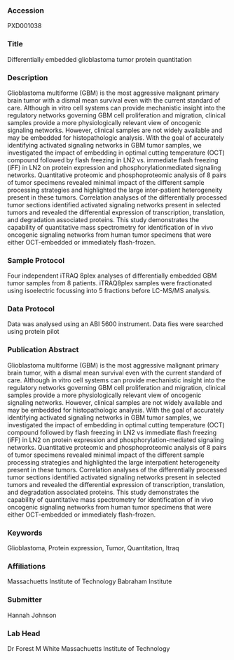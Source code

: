 ### Accession
PXD001038

### Title
Differentially embedded glioblastoma tumor protein quantitation

### Description
Glioblastoma multiforme (GBM) is the most aggressive malignant primary brain tumor with a dismal mean survival even with the current standard of care. Although in vitro cell systems can provide mechanistic insight into the regulatory networks governing GBM cell proliferation and migration, clinical samples provide a more physiologically relevant view of oncogenic signaling networks. However, clinical samples are not widely available and may be embedded for histopathologic analysis. With the goal of accurately identifying activated signaling networks in GBM tumor samples, we investigated the impact of embedding in optimal cutting temperature (OCT) compound followed by flash freezing in LN2 vs. immediate flash freezing (iFF) in LN2 on protein expression and phosphorylationmediated signaling networks. Quantitative proteomic and phosphoproteomic analysis of 8 pairs of tumor specimens revealed minimal impact of the different sample processing strategies and highlighted the large inter-patient heterogeneity present in these tumors. Correlation analyses of the differentially processed tumor sections identified activated signaling networks present in selected tumors and revealed the differential expression of transcription, translation, and degradation associated proteins. This study demonstrates the capability of quantitative mass spectrometry for identification of in vivo oncogenic signaling networks from human tumor specimens that were either OCT-embedded or immediately flash-frozen.

### Sample Protocol
Four independent iTRAQ 8plex analyses of differentially embedded GBM tumor samples from 8 patients. iTRAQ8plex samples were fractionated using isoelectric focussing into 5 fractions before LC-MS/MS analysis.

### Data Protocol
Data was analysed using an ABI 5600 instrument. Data fies were searched using protein pilot

### Publication Abstract
Glioblastoma multiforme (GBM) is the most aggressive malignant primary brain tumor, with a dismal mean survival even with the current standard of care. Although in vitro cell systems can provide mechanistic insight into the regulatory networks governing GBM cell proliferation and migration, clinical samples provide a more physiologically relevant view of oncogenic signaling networks. However, clinical samples are not widely available and may be embedded for histopathologic analysis. With the goal of accurately identifying activated signaling networks in GBM tumor samples, we investigated the impact of embedding in optimal cutting temperature (OCT) compound followed by flash freezing in LN2 vs immediate flash freezing (iFF) in LN2 on protein expression and phosphorylation-mediated signaling networks. Quantitative proteomic and phosphoproteomic analysis of 8 pairs of tumor specimens revealed minimal impact of the different sample processing strategies and highlighted the large interpatient heterogeneity present in these tumors. Correlation analyses of the differentially processed tumor sections identified activated signaling networks present in selected tumors and revealed the differential expression of transcription, translation, and degradation associated proteins. This study demonstrates the capability of quantitative mass spectrometry for identification of in vivo oncogenic signaling networks from human tumor specimens that were either OCT-embedded or immediately flash-frozen.

### Keywords
Glioblastoma, Protein expression, Tumor, Quantitation, Itraq

### Affiliations
Massachuetts Institute of Technology
Babraham Institute

### Submitter
Hannah Johnson

### Lab Head
Dr Forest M White
Massachuetts Institute of Technology


